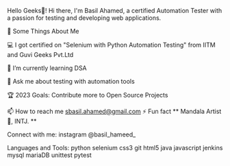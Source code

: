 Hello Geeks👋!
Hi there, I'm Basil Ahamed, a certified Automation Tester with a passion for testing and developing web applications.

🧐 Some Things About Me

💻 I got certified on "Selenium with Python Automation Testing" from IITM and Guvi Geeks Pvt.Ltd

🌱 I’m currently learning DSA

💬 Ask me about testing with automation tools

🏆 2023 Goals: Contribute more to Open Source Projects

📫 How to reach me sbasil.ahamed@gmail.com
⚡ Fun fact ** Mandala Artist🎨, INTJ. **

Connect with me:
instagram @basil_hameed_

Languages and Tools:
python selenium css3 git html5 java javascript jenkins mysql mariaDB unittest pytest
